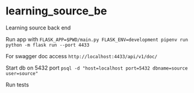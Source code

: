 # learning_source_be
Learning source back end

Run app with `FLASK_APP=$PWD/main.py FLASK_ENV=development pipenv run python -m flask run --port 4433`

For swagger doc access `http://localhost:4433/api/v1/doc/`

Start db on 5432 port `psql -d "host=localhost port=5432 dbname=source user=source"`

Run tests ` `
